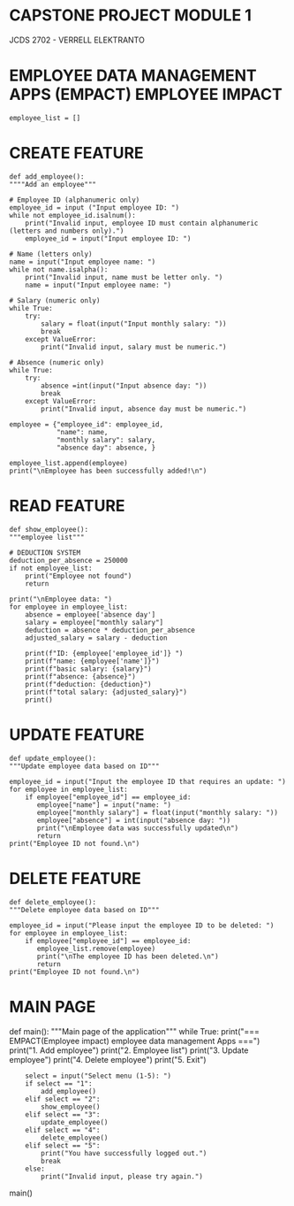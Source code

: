 # CAPSTONE PROJECT MODULE 1
JCDS 2702 - VERRELL ELEKTRANTO
# EMPLOYEE DATA MANAGEMENT APPS (EMPACT) EMPLOYEE IMPACT
    employee_list = []

# CREATE FEATURE

    def add_employee():
    """"Add an employee"""

    # Employee ID (alphanumeric only)
    employee_id = input ("Input employee ID: ")
    while not employee_id.isalnum():
        print("Invalid input, employee ID must contain alphanumeric (letters and numbers only).")
        employee_id = input("Input employee ID: ")

    # Name (letters only)
    name = input("Input employee name: ")
    while not name.isalpha():
        print("Invalid input, name must be letter only. ")
        name = input("Input employee name: ")
    
    # Salary (numeric only)
    while True:
        try:
            salary = float(input("Input monthly salary: "))
            break
        except ValueError:
            print("Invalid input, salary must be numeric.")
    
    # Absence (numeric only)
    while True:
        try:
            absence =int(input("Input absence day: "))
            break
        except ValueError:
            print("Invalid input, absence day must be numeric.")
    
    employee = {"employee_id": employee_id,
                "name": name,
                "monthly salary": salary,
                "absence day": absence, }
    
    employee_list.append(employee)
    print("\nEmployee has been successfully added!\n")

# READ FEATURE

    def show_employee():
    """employee list"""
    
    # DEDUCTION SYSTEM
    deduction_per_absence = 250000
    if not employee_list:
        print("Employee not found")
        return
    
    print("\nEmployee data: ")
    for employee in employee_list:
        absence = employee['absence day']
        salary = employee["monthly salary"]
        deduction = absence * deduction_per_absence
        adjusted_salary = salary - deduction

        print(f"ID: {employee['employee_id']} ")
        print(f"name: {employee['name']}")
        print(f"basic salary: {salary}")
        print(f"absence: {absence}")
        print(f"deduction: {deduction}")
        print(f"total salary: {adjusted_salary}")
        print()

# UPDATE FEATURE

    def update_employee():
    """Update employee data based on ID"""

    employee_id = input("Input the employee ID that requires an update: ")
    for employee in employee_list:
        if employee["employee_id"] == employee_id:
           employee["name"] = input("name: ")
           employee["monthly salary"] = float(input("monthly salary: "))
           employee["absence"] = int(input("absence day: "))
           print("\nEmployee data was successfully updated\n")
           return
    print("Employee ID not found.\n")

# DELETE FEATURE

    def delete_employee():
    """Delete employee data based on ID"""

    employee_id = input("Please input the employee ID to be deleted: ")
    for employee in employee_list:
        if employee["employee_id"] == employee_id:
           employee_list.remove(employee)
           print("\nThe employee ID has been deleted.\n")
           return
    print("Employee ID not found.\n")

# MAIN PAGE

def main():
    """Main page of the application"""
    while True:
        print("=== EMPACT(Employee impact) employee data management Apps ===")
        print("1. Add employee")
        print("2. Employee list")
        print("3. Update employee")
        print("4. Delete employee")
        print("5. Exit")
        
        select = input("Select menu (1-5): ")
        if select == "1":
            add_employee()
        elif select == "2":
            show_employee()
        elif select == "3":
            update_employee()
        elif select == "4":
            delete_employee()
        elif select == "5":
            print("You have successfully logged out.")
            break
        else:
            print("Invalid input, please try again.")
main()
